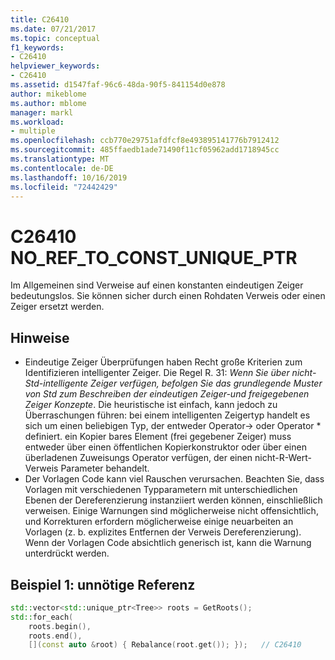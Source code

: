 ```yaml
---
title: C26410
ms.date: 07/21/2017
ms.topic: conceptual
f1_keywords:
- C26410
helpviewer_keywords:
- C26410
ms.assetid: d1547faf-96c6-48da-90f5-841154d0e878
author: mikeblome
ms.author: mblome
manager: markl
ms.workload:
- multiple
ms.openlocfilehash: ccb770e29751afdfcf8e493895141776b7912412
ms.sourcegitcommit: 485ffaedb1ade71490f11cf05962add1718945cc
ms.translationtype: MT
ms.contentlocale: de-DE
ms.lasthandoff: 10/16/2019
ms.locfileid: "72442429"
---
```

# <a name="c26410--no_ref_to_const_unique_ptr"></a>C26410 NO_REF_TO_CONST_UNIQUE_PTR
Im Allgemeinen sind Verweise auf einen konstanten eindeutigen Zeiger bedeutungslos. Sie können sicher durch einen Rohdaten Verweis oder einen Zeiger ersetzt werden.

## <a name="remarks"></a>Hinweise
- Eindeutige Zeiger Überprüfungen haben Recht große Kriterien zum Identifizieren intelligenter Zeiger. Die Regel R. 31: *Wenn Sie über nicht-Std-intelligente Zeiger verfügen, befolgen Sie das grundlegende Muster von Std zum Beschreiben der eindeutigen Zeiger-und freigegebenen Zeiger Konzepte*. Die heuristische ist einfach, kann jedoch zu Überraschungen führen: bei einem intelligenten Zeigertyp handelt es sich um einen beliebigen Typ, der entweder Operator-> oder Operator \* definiert. ein Kopier bares Element (frei gegebener Zeiger) muss entweder über einen öffentlichen Kopierkonstruktor oder über einen überladenen Zuweisungs Operator verfügen, der einen nicht-R-Wert-Verweis Parameter behandelt.
- Der Vorlagen Code kann viel Rauschen verursachen. Beachten Sie, dass Vorlagen mit verschiedenen Typparametern mit unterschiedlichen Ebenen der Dereferenzierung instanziiert werden können, einschließlich verweisen. Einige Warnungen sind möglicherweise nicht offensichtlich, und Korrekturen erfordern möglicherweise einige neuarbeiten an Vorlagen (z. b. explizites Entfernen der Verweis Dereferenzierung). Wenn der Vorlagen Code absichtlich generisch ist, kann die Warnung unterdrückt werden.

## <a name="example-1-unnecessary-reference"></a>Beispiel 1: unnötige Referenz

```cpp
std::vector<std::unique_ptr<Tree>> roots = GetRoots();
std::for_each(
    roots.begin(),
    roots.end(),
    [](const auto &root) { Rebalance(root.get()); });   // C26410
```

